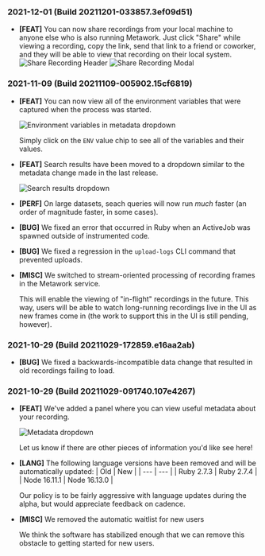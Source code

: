 ### 2021-12-01 (Build 20211201-033857.3ef09d51)
- **[FEAT]** You can now share recordings from your local machine to anyone else who is also running Metawork. Just click "Share" while viewing a recording, copy the link, send that link to a friend or coworker, and they will be able to view that recording on their local system.
![Share Recording Header](https://static.metawork.com/images/share_recording_header.png)
![Share Recording Modal](https://static.metawork.com/images/share_recording_modal.png)

### 2021-11-09 (Build 20211109-005902.15cf6819)
- **[FEAT]** You can now view all of the environment variables that were captured when the process was started.

  ![Environment variables in metadata dropdown](https://static.metawork.com/images/metadata_env_vars.png)
  
  Simply click on the `ENV` value chip to see all of the variables and their values.

- **[FEAT]** Search results have been moved to a dropdown similar to the metadata change made in the last release.

  ![Search results dropdown](https://static.metawork.com/images/search_results_dropdown.png)

- **[PERF]** On large datasets, seach queries will now run _much_ faster (an order of magnitude faster, in some cases).
- **[BUG]** We fixed an error that occurred in Ruby when an ActiveJob was spawned outside of instrumented code.
- **[BUG]** We fixed a regression in the `upload-logs` CLI command that prevented uploads.
- **[MISC]** We switched to stream-oriented processing of recording frames in the Metawork service.

  This will enable the viewing of "in-flight" recordings in the future. This way, users will be able to watch long-running recordings live in the UI as new frames come in (the work to support this in the UI is still pending, however).

### 2021-10-29 (Build 20211029-172859.e16aa2ab)
- **[BUG]** We fixed a backwards-incompatible data change that resulted in old recordings failing to load.

### 2021-10-29 (Build 20211029-091740.107e4267)
- **[FEAT]** We've added a panel where you can view useful metadata about your recording.

  ![Metadata dropdown](https://static.metawork.com/images/metadata_dropdown.png)
  
  Let us know if there are other pieces of information you'd like see here!
  
- **[LANG]** The following language versions have been removed and will be automatically updated:
  | Old | New |
  | --- | --- |
  | Ruby 2.7.3 | Ruby 2.7.4 |
  | Node 16.11.1 | Node 16.13.0 |
  
  Our policy is to be fairly aggressive with language updates during the alpha, but would appreciate feedback on cadence.
- **[MISC]** We removed the automatic waitlist for new users
  
  We think the software has stabilized enough that we can remove this obstacle to getting started for new users.

